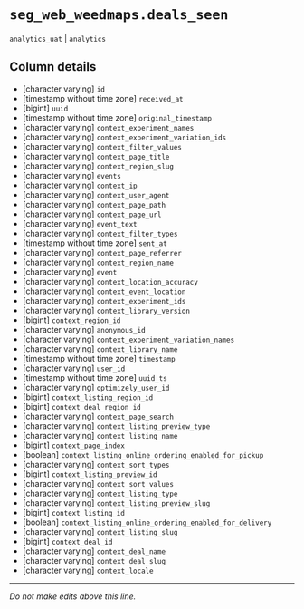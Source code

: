 # `seg_web_weedmaps.deals_seen`
`analytics_uat` | `analytics`

## Column details
* [character varying] `id`
* [timestamp without time zone] `received_at`
* [bigint]    `uuid`
* [timestamp without time zone] `original_timestamp`
* [character varying] `context_experiment_names`
* [character varying] `context_experiment_variation_ids`
* [character varying] `context_filter_values`
* [character varying] `context_page_title`
* [character varying] `context_region_slug`
* [character varying] `events`
* [character varying] `context_ip`
* [character varying] `context_user_agent`
* [character varying] `context_page_path`
* [character varying] `context_page_url`
* [character varying] `event_text`
* [character varying] `context_filter_types`
* [timestamp without time zone] `sent_at`
* [character varying] `context_page_referrer`
* [character varying] `context_region_name`
* [character varying] `event`
* [character varying] `context_location_accuracy`
* [character varying] `context_event_location`
* [character varying] `context_experiment_ids`
* [character varying] `context_library_version`
* [bigint]    `context_region_id`
* [character varying] `anonymous_id`
* [character varying] `context_experiment_variation_names`
* [character varying] `context_library_name`
* [timestamp without time zone] `timestamp`
* [character varying] `user_id`
* [timestamp without time zone] `uuid_ts`
* [character varying] `optimizely_user_id`
* [bigint]    `context_listing_region_id`
* [bigint]    `context_deal_region_id`
* [character varying] `context_page_search`
* [character varying] `context_listing_preview_type`
* [character varying] `context_listing_name`
* [bigint]    `context_page_index`
* [boolean]   `context_listing_online_ordering_enabled_for_pickup`
* [character varying] `context_sort_types`
* [bigint]    `context_listing_preview_id`
* [character varying] `context_sort_values`
* [character varying] `context_listing_type`
* [character varying] `context_listing_preview_slug`
* [bigint]    `context_listing_id`
* [boolean]   `context_listing_online_ordering_enabled_for_delivery`
* [character varying] `context_listing_slug`
* [bigint]    `context_deal_id`
* [character varying] `context_deal_name`
* [character varying] `context_deal_slug`
* [character varying] `context_locale`

-------------------------------------------------------------------------------
*Do not make edits above this line.*
